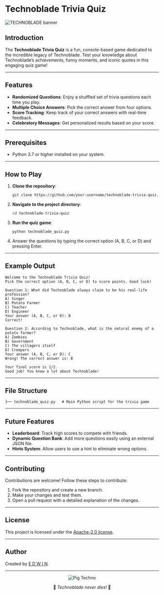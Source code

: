 # Technoblade Trivia Quiz

![TECHNOBLADE banner](https://github.com/user-attachments/assets/72310322-8546-4219-9077-1f85f76db956)

## Introduction

The **Technoblade Trivia Quiz** is a fun, console-based game dedicated to the incredible legacy of Technoblade. Test your knowledge about Technoblade’s achievements, funny moments, and iconic quotes in this engaging quiz game!

---

## Features

- **Randomized Questions**: Enjoy a shuffled set of trivia questions each time you play.
- **Multiple Choice Answers**: Pick the correct answer from four options.
- **Score Tracking**: Keep track of your correct answers with real-time feedback.
- **Celebratory Messages**: Get personalized results based on your score.

---

## Prerequisites

- Python 3.7 or higher installed on your system.

---

## How to Play

1. **Clone the repository**:
   ```bash
   git clone https://github.com/your-username/technoblade-trivia-quiz.git
   ```

2. **Navigate to the project directory**:
   ```bash
   cd technoblade-trivia-quiz
   ```

3. **Run the quiz game**:
   ```bash
   python technoblade_quiz.py
   ```

4. Answer the questions by typing the correct option (A, B, C, or D) and pressing Enter.

---

## Example Output

```plaintext
Welcome to the Technoblade Trivia Quiz!
Pick the correct option (A, B, C, or D) to score points. Good luck!

Question 1: What did Technoblade always claim to be his real-life profession?
A) Singer
B) Potato Farmer
C) Teacher
D) Engineer
Your answer (A, B, C, or D): B
Correct!

Question 2: According to Technoblade, what is the natural enemy of a potato farmer?
A) Zombies
B) Government
C) The villagers itself
D) Creepers
Your answer (A, B, C, or D): C
Wrong! The correct answer is: B

Your final score is 1/2.
Good job! You know a lot about Technoblade!
```

---

## File Structure

```plaintext
├── technoblade_quiz.py   # Main Python script for the trivia game
```

---

## Future Features

- **Leaderboard**: Track high scores to compete with friends.
- **Dynamic Question Bank**: Add more questions easily using an external JSON file.
- **Hints System**: Allow users to use a hint to eliminate wrong options.

---

## Contributing

Contributions are welcome! Follow these steps to contribute:
1. Fork the repository and create a new branch.
2. Make your changes and test them.
3. Open a pull request with a detailed explanation of the changes.

---

## License

This project is licensed under the [Apache-2.0 license](LICENSE).

---

## Author

Created by [E D W I N](https://github.com/edwingeorgeshaji).

---

<p align="center">
  <img src="https://github.com/user-attachments/assets/8b1ad507-37f0-420d-b8cd-c049b1e36488" alt="Pig Techno" />
</p>

<div align="center">
🌟 <em>Technoblade never dies!</em> 🌟
</div>

